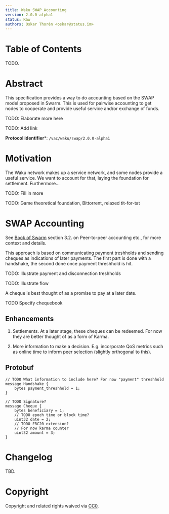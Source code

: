 ```yaml
---
title: Waku SWAP Accounting
version: 2.0.0-alpha1
status: Raw
authors: Oskar Thorén <oskar@status.im>
---
```


# Table of Contents

TODO.

# Abstract

This specification provides a way to do accounting based on the SWAP model proposed in Swarm. This is used for pairwise accounting to get nodes to cooperate and provide useful service and/or exchange of funds.

TODO: Elaborate more here

TODO: Add link

**Protocol identifier***: `/vac/waku/swap/2.0.0-alpha1`

# Motivation

The Waku network makes up a service network, and some nodes provide a useful service. We want to account for that, laying the foundation for settlement. Furthermore...

TODO: Fill in more

TODO: Game theoretical foundation, Bittorrent, relaxed tit-for-tat

# SWAP Accounting

See [Book of Swarm](TODO) section 3.2. on Peer-to-peer accounting etc., for more context and details.

This approach is based on communicating payment treshholds and sending cheques
as indications of later payments. The first part is done with a handshake, the
second done once payment threshhold is hit.

TODO: Illustrate payment and disconnection treshholds

TODO: Illustrate flow

A cheque is best thought of as a promise to pay at a later date.

TODO Specify chequebook

## Enhancements

1. Settlements. At a later stage, these cheques can be redeemed. For now they
are better thought of as a form of Karma.

2. More information to make a decision. E.g. incorporate QoS metrics such as
   online time to inform peer selection (slightly orthogonal to this).

## Protobuf

```
// TODO What information to include here? For now "payment" threshhold
message Handshake {
    bytes payment_threshhold = 1;
}

// TODO Signature?
message Cheque {
    bytes beneficiary = 1;
    // TODO epoch time or block time?
    uint32 date = 2;
    // TODO ERC20 extension?
    // For now karma counter
    uint32 amount = 3;
}

```

# Changelog

TBD.

# Copyright

Copyright and related rights waived via [CC0](https://creativecommons.org/publicdomain/zero/1.0/).
